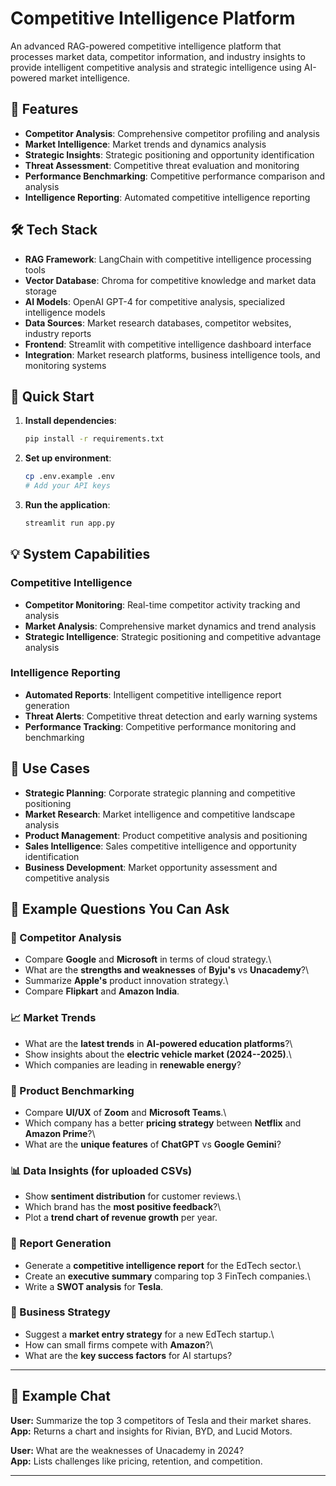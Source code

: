 # Competitive Intelligence Platform

An advanced RAG-powered competitive intelligence platform that processes market data, competitor information, and industry insights to provide intelligent competitive analysis and strategic intelligence using AI-powered market intelligence.

## 🌟 Features

- **Competitor Analysis**: Comprehensive competitor profiling and analysis
- **Market Intelligence**: Market trends and dynamics analysis
- **Strategic Insights**: Strategic positioning and opportunity identification
- **Threat Assessment**: Competitive threat evaluation and monitoring
- **Performance Benchmarking**: Competitive performance comparison and analysis
- **Intelligence Reporting**: Automated competitive intelligence reporting

## 🛠️ Tech Stack

- **RAG Framework**: LangChain with competitive intelligence processing tools
- **Vector Database**: Chroma for competitive knowledge and market data storage
- **AI Models**: OpenAI GPT-4 for competitive analysis, specialized intelligence models
- **Data Sources**: Market research databases, competitor websites, industry reports
- **Frontend**: Streamlit with competitive intelligence dashboard interface
- **Integration**: Market research platforms, business intelligence tools, and monitoring systems

## 🚀 Quick Start

1. **Install dependencies**:
   ```bash
   pip install -r requirements.txt
   ```

2. **Set up environment**:
   ```bash
   cp .env.example .env
   # Add your API keys
   ```

3. **Run the application**:
   ```bash
   streamlit run app.py
   ```

## 💡 System Capabilities

### Competitive Intelligence
- **Competitor Monitoring**: Real-time competitor activity tracking and analysis
- **Market Analysis**: Comprehensive market dynamics and trend analysis
- **Strategic Intelligence**: Strategic positioning and competitive advantage analysis

### Intelligence Reporting
- **Automated Reports**: Intelligent competitive intelligence report generation
- **Threat Alerts**: Competitive threat detection and early warning systems
- **Performance Tracking**: Competitive performance monitoring and benchmarking

## 🎯 Use Cases

- **Strategic Planning**: Corporate strategic planning and competitive positioning
- **Market Research**: Market intelligence and competitive landscape analysis
- **Product Management**: Product competitive analysis and positioning
- **Sales Intelligence**: Sales competitive intelligence and opportunity identification
- **Business Development**: Market opportunity assessment and competitive analysis


## 🎯 Example Questions You Can Ask

### 🏢 Competitor Analysis

-   Compare **Google** and **Microsoft** in terms of cloud strategy.\
-   What are the **strengths and weaknesses** of **Byju's** vs
    **Unacademy**?\
-   Summarize **Apple's** product innovation strategy.\
-   Compare **Flipkart** and **Amazon India**.

### 📈 Market Trends

-   What are the **latest trends** in **AI-powered education
    platforms**?\
-   Show insights about the **electric vehicle market (2024--2025)**.\
-   Which companies are leading in **renewable energy**?

### 🧠 Product Benchmarking

-   Compare **UI/UX** of **Zoom** and **Microsoft Teams**.\
-   Which company has a better **pricing strategy** between **Netflix**
    and **Amazon Prime**?\
-   What are the **unique features** of **ChatGPT** vs **Google
    Gemini**?

### 📊 Data Insights (for uploaded CSVs)

-   Show **sentiment distribution** for customer reviews.\
-   Which brand has the **most positive feedback**?\
-   Plot a **trend chart of revenue growth** per year.

### 📄 Report Generation

-   Generate a **competitive intelligence report** for the EdTech
    sector.\
-   Create an **executive summary** comparing top 3 FinTech companies.\
-   Write a **SWOT analysis** for **Tesla**.

### 🧰 Business Strategy

-   Suggest a **market entry strategy** for a new EdTech startup.\
-   How can small firms compete with **Amazon**?\
-   What are the **key success factors** for AI startups?

------------------------------------------------------------------------

## 💬 Example Chat

**User:** Summarize the top 3 competitors of Tesla and their market
shares.\
**App:** Returns a chart and insights for Rivian, BYD, and Lucid Motors.

**User:** What are the weaknesses of Unacademy in 2024?\
**App:** Lists challenges like pricing, retention, and competition.

------------------------------------------------------------------------

